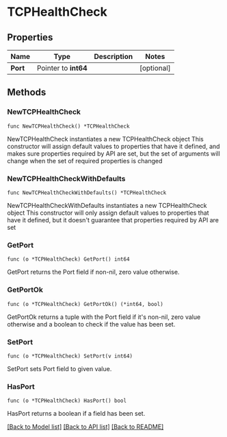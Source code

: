 # TCPHealthCheck

## Properties

Name | Type | Description | Notes
------------ | ------------- | ------------- | -------------
**Port** | Pointer to **int64** |  | [optional] 

## Methods

### NewTCPHealthCheck

`func NewTCPHealthCheck() *TCPHealthCheck`

NewTCPHealthCheck instantiates a new TCPHealthCheck object
This constructor will assign default values to properties that have it defined,
and makes sure properties required by API are set, but the set of arguments
will change when the set of required properties is changed

### NewTCPHealthCheckWithDefaults

`func NewTCPHealthCheckWithDefaults() *TCPHealthCheck`

NewTCPHealthCheckWithDefaults instantiates a new TCPHealthCheck object
This constructor will only assign default values to properties that have it defined,
but it doesn't guarantee that properties required by API are set

### GetPort

`func (o *TCPHealthCheck) GetPort() int64`

GetPort returns the Port field if non-nil, zero value otherwise.

### GetPortOk

`func (o *TCPHealthCheck) GetPortOk() (*int64, bool)`

GetPortOk returns a tuple with the Port field if it's non-nil, zero value otherwise
and a boolean to check if the value has been set.

### SetPort

`func (o *TCPHealthCheck) SetPort(v int64)`

SetPort sets Port field to given value.

### HasPort

`func (o *TCPHealthCheck) HasPort() bool`

HasPort returns a boolean if a field has been set.


[[Back to Model list]](../README.md#documentation-for-models) [[Back to API list]](../README.md#documentation-for-api-endpoints) [[Back to README]](../README.md)


